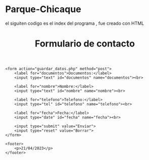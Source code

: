 # Parque-Chicaque

el siguiten  codigo es el index del programa , fue creado con HTML

<!DOCTYPE html>
<html>
<head>
	<title>Formulario de contacto</title>
</head>
<body>
	<header>
		<h1>Formulario de contacto</h1>
	</header>
	
	<form action="guardar_datos.php" method="post">
		<label for="documentos">Documentos:</label>
		<input type="text" id="documentos" name="documentos"><br>

		<label for="nombre">Nombre:</label>
		<input type="text" id="nombre" name="nombre"><br>

		<label for="telefono">Telefono:</label>
		<input type="tel" id="telefono" name="telefono"><br>

		<label for="fecha">Fecha:</label>
		<input type="date" id="fecha" name="fecha"><br>

		<input type="submit" value="Enviar">
		<input type="reset" value="Borrar">
	</form>
	
	<footer>
		<p>21/04/2023</p>
	</footer>
	
</body>
</html>
